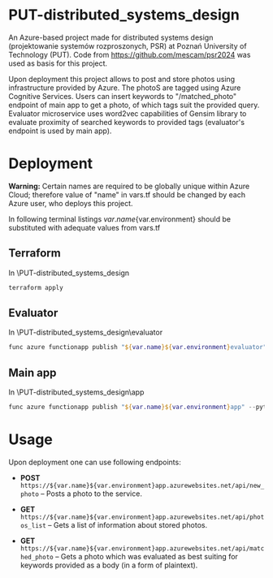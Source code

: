 # PUT-distributed_systems_design
An Azure-based project made for distributed systems design (projektowanie systemów rozproszonych, PSR) at Poznań University of Technology (PUT). Code from https://github.com/mescam/psr2024 was used as basis for this project.

Upon deployment this project allows to post and store photos using infrastructure provided by Azure. The photoS are tagged using Azure Cognitive Services. Users can insert keywords to "/matched_photo" endpoint of main app to get a photo, of which tags suit the provided query. Evaluator microservice uses word2vec capabilities of Gensim library to evaluate proximity of searched keywords to provided tags (evaluator's endpoint is used by main app).

# Deployment
**Warning:** Certain names are required to be globally unique within Azure Cloud; therefore value of "name" in vars.tf should be changed by each Azure user, who deploys this project.

In following terminal listings ${var.name}${var.environment} should be substituted with adequate values from vars.tf
## Terraform
In \PUT-distributed_systems_design
```powershell
terraform apply
```
## Evaluator
In \PUT-distributed_systems_design\evaluator
```powershell
func azure functionapp publish "${var.name}${var.environment}evaluator" --python
```

## Main app
In \PUT-distributed_systems_design\app
```powershell
func azure functionapp publish "${var.name}${var.environment}app" --python
```

# Usage
Upon deployment one can use following endpoints:
- **POST** `https://${var.name}${var.environment}app.azurewebsites.net/api/new_photo` – Posts a photo to the service.

- **GET** `https://${var.name}${var.environment}app.azurewebsites.net/api/photos_list` – Gets a list of information about stored photos.

- **GET** `https://${var.name}${var.environment}app.azurewebsites.net/api/matched_photo` – Gets a photo which was evaluated as best suiting for keywords provided as a body (in a form of plaintext).